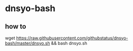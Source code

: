 # dnsyo-bash

## how to

wget https://raw.githubusercontent.com/githubstatus/dnsyo-bash/master/dnsyo.sh && bash dnsyo.sh

